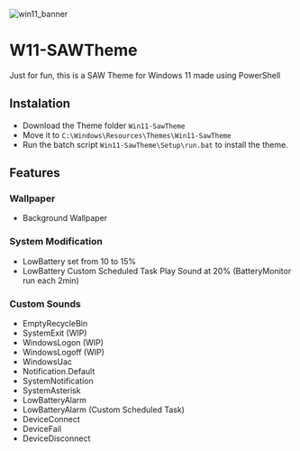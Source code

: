 ![win11_banner](https://github.com/V0lk3n/W11-SAWTheme/assets/22322762/8ae5048c-7e0e-43dd-a443-85a7dee939e2)

# W11-SAWTheme

Just for fun, this is a SAW Theme for Windows 11 made using PowerShell

## Instalation

- Download the Theme folder `Win11-SawTheme`
- Move it to `C:\Windows\Resources\Themes\Win11-SawTheme`
- Run the batch script `Win11-SawTheme\Setup\run.bat` to install the theme.

## Features

### Wallpaper
- Background Wallpaper

### System Modification

- LowBattery set from 10 to 15%
- LowBattery Custom Scheduled Task Play Sound at 20% (BatteryMonitor run each 2min)

### Custom Sounds
- EmptyRecycleBin
- SystemExit (WIP)
- WindowsLogon (WIP)
- WindowsLogoff (WIP)
- WindowsUac
- Notification.Default
- SystemNotification
- SystemAsterisk
- LowBatteryAlarm
- LowBatteryAlarm (Custom Scheduled Task)
- DeviceConnect
- DeviceFail
- DeviceDisconnect
